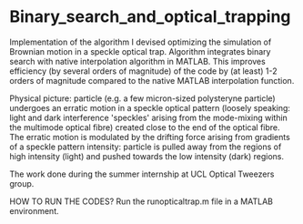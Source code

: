 # Binary_search_and_optical_trapping
Implementation of the algorithm I devised optimizing the simulation of Brownian motion in a speckle optical trap.
Algorithm integrates binary search with native interpolation algorithm in MATLAB. This improves efficiency (by several
orders of magnitude) of the code by (at least) 1-2 orders of magnitude compared to the native MATLAB interpolation function. 

Physical picture: particle (e.g. a few micron-sized polysteryne particle) undergoes an erratic motion in a speckle optical 
pattern (loosely speaking: light and dark interference 'speckles' arising from the mode-mixing within the multimode optical 
fibre) created close to the end of the optical fibre. The erratic motion is modulated by the drifting force arising from 
gradients of a speckle pattern intensity: particle is pulled away from the regions of high intensity (light) and pushed 
towards the low intensity (dark) regions.

The work done during the summer internship at UCL Optical Tweezers group.

HOW TO RUN THE CODES?
Run the runopticaltrap.m file in a MATLAB environment.  
